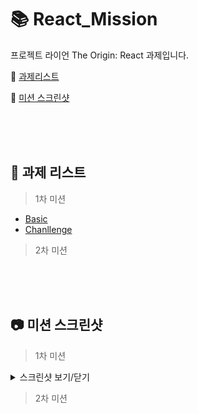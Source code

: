 # 📚 React_Mission
프로젝트 라이언 The Origin: React 과제입니다.  

📌 [과제리스트](/README.md/#-과제-리스트)  

📌 [미션 스크린샷](/README.md/#-미션-스크린샷) 




<br/>
<br/>
<br/>





## 📝 과제 리스트

> 1차 미션  
  - [Basic](./1차/Basic/m1-basic.md)  
  - [Chanllenge](./1차/Challenge/m1-challenge.md)  

> 2차 미션  
<!--   - [Basic](./1차/Basic/m2-basic.md)  
  - [Chanllenge](./1차/Challenge/m2-challenge.md)   -->
  

<!-- <p align="center">
  <img src=""></img>
</p> -->




<br/>
<br/>
<br/>




## 📷 미션 스크린샷

> 1차 미션  
  <details>
    <summary>스크린샷 보기/닫기</summary>
  <div markdown="1">

  <p align="center">
    <img src="./1차/Challenge/Screenshot_Mission1.png"></img>
  </p>

  </div>
  </details>


> 2차 미션
<!-- <p align="center">
  <img src=""></img>
</p> -->


